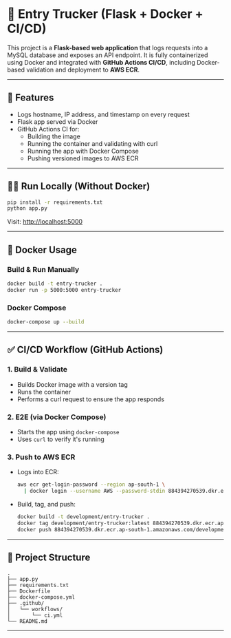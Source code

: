 # 🚀 Entry Trucker (Flask + Docker + CI/CD)

This project is a **Flask-based web application** that logs requests into a MySQL database and exposes an API endpoint. It is fully containerized using Docker and integrated with **GitHub Actions CI/CD**, including Docker-based validation and deployment to **AWS ECR**.

---

## 📌 Features

- Logs hostname, IP address, and timestamp on every request
- Flask app served via Docker
- GitHub Actions CI for:
  - Building the image
  - Running the container and validating with curl
  - Running the app with Docker Compose
  - Pushing versioned images to AWS ECR

---

## 🏃‍♂️ Run Locally (Without Docker)

```bash
pip install -r requirements.txt
python app.py
```

Visit: [http://localhost:5000](http://localhost:5000)

---

## 🐳 Docker Usage

### Build & Run Manually

```bash
docker build -t entry-trucker .
docker run -p 5000:5000 entry-trucker
```

### Docker Compose

```bash
docker-compose up --build
```

---

## ✅ CI/CD Workflow (GitHub Actions)

### 1. Build & Validate

- Builds Docker image with a version tag
- Runs the container
- Performs a curl request to ensure the app responds

### 2. E2E (via Docker Compose)

- Starts the app using `docker-compose`
- Uses `curl` to verify it's running

### 3. Push to AWS ECR

- Logs into ECR:

  ```bash
  aws ecr get-login-password --region ap-south-1 \
    | docker login --username AWS --password-stdin 884394270539.dkr.ecr.ap-south-1.amazonaws.com
  ```

- Build, tag, and push:
  ```bash
  docker build -t development/entry-trucker .
  docker tag development/entry-trucker:latest 884394270539.dkr.ecr.ap-south-1.amazonaws.com/development/entry-trucker:latest
  docker push 884394270539.dkr.ecr.ap-south-1.amazonaws.com/development/entry-trucker:latest
  ```

---

## 📁 Project Structure

```
.
├── app.py
├── requirements.txt
├── Dockerfile
├── docker-compose.yml
├── .github/
│   └── workflows/
│       └── ci.yml
└── README.md
```

---
